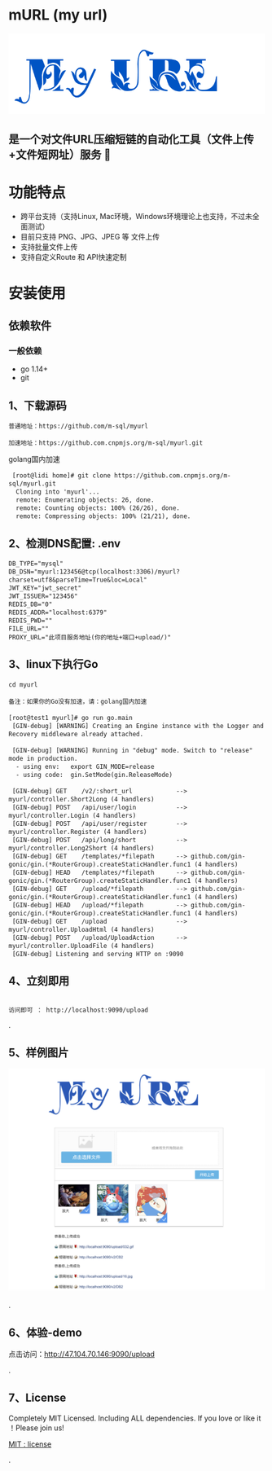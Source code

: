 #  mURL (my url)
![MyUrl](https://github.com/m-sql/myurl/blob/master/templates/control/img/myUrl.png)

## 是一个对文件URL压缩短链的自动化工具（文件上传+文件短网址）服务 🚀

# 功能特点
* 跨平台支持（支持Linux, Mac环境，Windows环境理论上也支持，不过未全面测试）
* 目前只支持 PNG、JPG、JPEG 等 文件上传
* 支持批量文件上传
* 支持自定义Route 和 API快速定制

#  安装使用

## 依赖软件

### 一般依赖
* go 1.14+
* git

## 1、下载源码
```linux
普通地址：https://github.com/m-sql/myurl

加速地址：https://github.com.cnpmjs.org/m-sql/myurl.git
```
golang国内加速
```linux
 [root@lidi home]# git clone https://github.com.cnpmjs.org/m-sql/myurl.git
  Cloning into 'myurl'...
  remote: Enumerating objects: 26, done.
  remote: Counting objects: 100% (26/26), done.
  remote: Compressing objects: 100% (21/21), done.
```

## 2、检测DNS配置: .env
``` linux
DB_TYPE="mysql"
DB_DSN="myurl:123456@tcp(localhost:3306)/myurl?charset=utf8&parseTime=True&loc=Local"
JWT_KEY="jwt_secret"
JWT_ISSUER="123456"
REDIS_DB="0"
REDIS_ADDR="localhost:6379"
REDIS_PWD=""
FILE_URL=""
PROXY_URL="此项目服务地址(你的地址+端口+upload/)"
```

## 3、linux下执行Go
``` linux
cd myurl

备注：如果你的Go没有加速，请：golang国内加速

[root@test1 myurl]# go run go.main
 [GIN-debug] [WARNING] Creating an Engine instance with the Logger and Recovery middleware already attached.
 
 [GIN-debug] [WARNING] Running in "debug" mode. Switch to "release" mode in production.
  - using env:   export GIN_MODE=release
  - using code:  gin.SetMode(gin.ReleaseMode)
 
 [GIN-debug] GET    /v2/:short_url            --> myurl/controller.Short2Long (4 handlers)
 [GIN-debug] POST   /api/user/login           --> myurl/controller.Login (4 handlers)
 [GIN-debug] POST   /api/user/register        --> myurl/controller.Register (4 handlers)
 [GIN-debug] POST   /api/long/short           --> myurl/controller.Long2Short (4 handlers)
 [GIN-debug] GET    /templates/*filepath      --> github.com/gin-gonic/gin.(*RouterGroup).createStaticHandler.func1 (4 handlers)
 [GIN-debug] HEAD   /templates/*filepath      --> github.com/gin-gonic/gin.(*RouterGroup).createStaticHandler.func1 (4 handlers)
 [GIN-debug] GET    /upload/*filepath         --> github.com/gin-gonic/gin.(*RouterGroup).createStaticHandler.func1 (4 handlers)
 [GIN-debug] HEAD   /upload/*filepath         --> github.com/gin-gonic/gin.(*RouterGroup).createStaticHandler.func1 (4 handlers)
 [GIN-debug] GET    /upload                   --> myurl/controller.UploadHtml (4 handlers)
 [GIN-debug] POST   /upload/UploadAction      --> myurl/controller.UploadFile (4 handlers)
 [GIN-debug] Listening and serving HTTP on :9090

```

## 4、立刻即用
```linux

访问即可 ： http://localhost:9090/upload

```

.

## 5、样例图片

![MyUrl-demo](https://github.com/m-sql/myurl/blob/master/doc/1.png)

.

## 6、体验-demo

点击访问：http://47.104.70.146:9090/upload

.

## 7、License

Completely MIT Licensed. Including ALL dependencies. If you love or like it ！Please join us!

[MIT : license](https://github.com/m-sql/myurl/blob/master/LICENSE)

.

